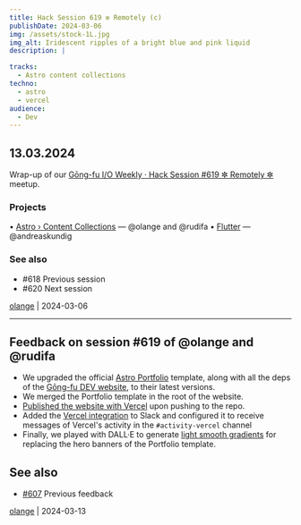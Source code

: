 ```yaml
---
title: Hack Session 619 ✼ Remotely (c)
publishDate: 2024-03-06
img: /assets/stock-1L.jpg
img_alt: Iridescent ripples of a bright blue and pink liquid
description: |

tracks:
  - Astro content collections
techno:
  - astro
  - vercel
audience:
  - Dev
---
```


## 13.03.2024

Wrap-up of our [Gōng-fu I/O Weekly · Hack Session #619 ✼ Remotely ✼](https://www.meetup.com/fr-FR/gōngfuio/events/299366410/) meetup.

### Projects

• [Astro › Content Collections](https://docs.astro.build/en/guides/content-collections/) — @olange and @rudifa
• [Flutter](https://flutter.dev) — @andreaskundig

### See also

* #618 Previous session
* #620 Next session

[olange](https://github.com/olange) | 2024-03-06

<hr/>

## Feedback on session #619 of @olange and @rudifa

* We upgraded the official [Astro Portfolio](https://astro.build/themes/details/portfolio/) template, along with all the deps of the [Gōng-fu DEV website](https://github.com/gongfudev/website), to their latest versions.
* We merged the Portfolio template in the root of the website.
* [Published the website with Vercel](https://website.gongfu-dev.vercel.app/) upon pushing to the repo.
* Added the [Vercel integration](https://vercel.com/integrations/slack) to Slack and configured it to receive messages of Vercel's activity in the `#activity-vercel` channel
* Finally, we played with DALL·E to generate [light smooth gradients](https://github.com/gongfudev/website/blob/b9fab5e8a9c270d7f815e25f608efa0679fa345f/public/assets/smooth-light-gradient.webp) for replacing the hero banners of the Portfolio template.

## See also

* [#607](https://github.com/gongfuio/sessions/issues/607#issuecomment-1865262401) Previous feedback

[olange](https://github.com/olange) | 2024-03-13


